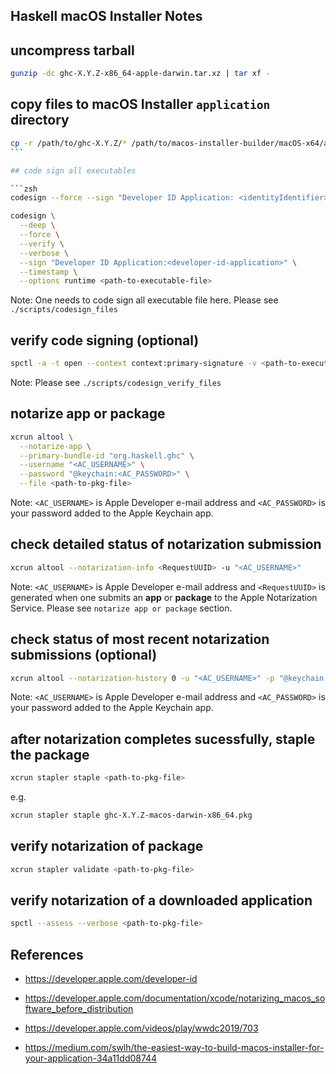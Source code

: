 ## Haskell macOS Installer Notes

## uncompress tarball

```zsh
gunzip -dc ghc-X.Y.Z-x86_64-apple-darwin.tar.xz | tar xf -
```

## copy files to macOS Installer `application` directory

````zsh
cp -r /path/to/ghc-X.Y.Z/* /path/to/macos-installer-builder/macOS-x64/application
```

## code sign all executables

```zsh
codesign --force --sign "Developer ID Application: <identityIdentifier>" <path-executable-file>
````

```zsh
codesign \
  --deep \
  --force \
  --verify \
  --verbose \
  --sign "Developer ID Application:<developer-id-application>" \
  --timestamp \
  --options runtime <path-to-executable-file>
```

Note: One needs to code sign all executable file here. Please see `./scripts/codesign_files`

## verify code signing (optional)

```zsh
spctl -a -t open --context context:primary-signature -v <path-to-executable-file>
```

Note: Please see `./scripts/codesign_verify_files`

## notarize app or package

```zsh
xcrun altool \
  --notarize-app \
  --primary-bundle-id "org.haskell.ghc" \
  --username "<AC_USERNAME>" \
  --password "@keychain:<AC_PASSWORD>" \
  --file <path-to-pkg-file>
```

Note: `<AC_USERNAME>` is Apple Developer e-mail address and `<AC_PASSWORD>` is your password added to the Apple Keychain app.

## check detailed status of notarization submission

```zsh
xcrun altool --notarization-info <RequestUUID> -u "<AC_USERNAME>"
```

Note: `<AC_USERNAME>` is Apple Developer e-mail address and `<RequestUUID>` is generated when one submits an **app** or **package** to the Apple Notarization Service. Please see `notarize app or package` section.

## check status of most recent notarization submissions (optional)

```zsh
xcrun altool --notarization-history 0 -u "<AC_USERNAME>" -p "@keychain:<AC_PASSWORD>"
```

Note: `<AC_USERNAME>` is Apple Developer e-mail address and `<AC_PASSWORD>` is your password added to the Apple Keychain app.

## after notarization completes sucessfully, staple the package

```zsh
xcrun stapler staple <path-to-pkg-file>
```

e.g.

```zsh
xcrun stapler staple ghc-X.Y.Z-macos-darwin-x86_64.pkg
```

## verify notarization of package

```zsh
xcrun stapler validate <path-to-pkg-file>
```

## verify notarization of a downloaded application

```zsh
spctl --assess --verbose <path-to-pkg-file>
```

## References

- https://developer.apple.com/developer-id

- https://developer.apple.com/documentation/xcode/notarizing_macos_software_before_distribution

- https://developer.apple.com/videos/play/wwdc2019/703

- https://medium.com/swlh/the-easiest-way-to-build-macos-installer-for-your-application-34a11dd08744
